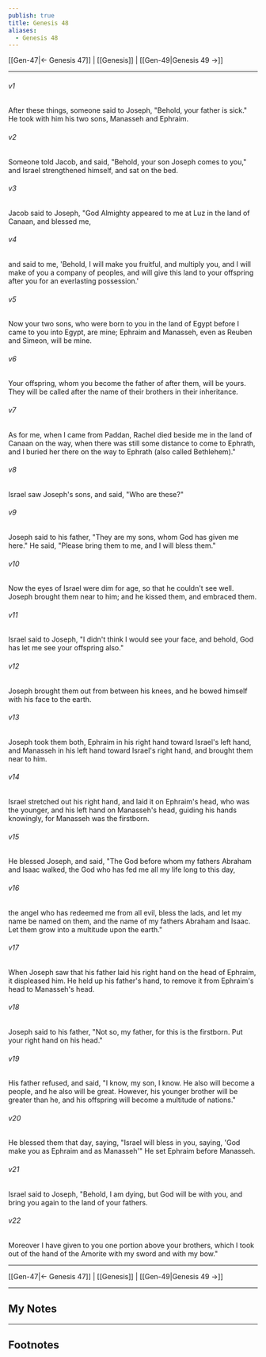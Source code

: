 ```yaml
---
publish: true
title: Genesis 48
aliases:
  - Genesis 48
---
```


[[Gen-47|← Genesis 47]] | [[Genesis]] | [[Gen-49|Genesis 49 →]]
***



###### v1 
After these things, someone said to Joseph, "Behold, your father is sick." He took with him his two sons, Manasseh and Ephraim. 

###### v2 
Someone told Jacob, and said, "Behold, your son Joseph comes to you," and Israel strengthened himself, and sat on the bed. 

###### v3 
Jacob said to Joseph, "God Almighty appeared to me at Luz in the land of Canaan, and blessed me, 

###### v4 
and said to me, 'Behold, I will make you fruitful, and multiply you, and I will make of you a company of peoples, and will give this land to your offspring after you for an everlasting possession.' 

###### v5 
Now your two sons, who were born to you in the land of Egypt before I came to you into Egypt, are mine; Ephraim and Manasseh, even as Reuben and Simeon, will be mine. 

###### v6 
Your offspring, whom you become the father of after them, will be yours. They will be called after the name of their brothers in their inheritance. 

###### v7 
As for me, when I came from Paddan, Rachel died beside me in the land of Canaan on the way, when there was still some distance to come to Ephrath, and I buried her there on the way to Ephrath (also called Bethlehem)." 

###### v8 
Israel saw Joseph's sons, and said, "Who are these?" 

###### v9 
Joseph said to his father, "They are my sons, whom God has given me here." He said, "Please bring them to me, and I will bless them." 

###### v10 
Now the eyes of Israel were dim for age, so that he couldn't see well. Joseph brought them near to him; and he kissed them, and embraced them. 

###### v11 
Israel said to Joseph, "I didn't think I would see your face, and behold, God has let me see your offspring also." 

###### v12 
Joseph brought them out from between his knees, and he bowed himself with his face to the earth. 

###### v13 
Joseph took them both, Ephraim in his right hand toward Israel's left hand, and Manasseh in his left hand toward Israel's right hand, and brought them near to him. 

###### v14 
Israel stretched out his right hand, and laid it on Ephraim's head, who was the younger, and his left hand on Manasseh's head, guiding his hands knowingly, for Manasseh was the firstborn. 

###### v15 
He blessed Joseph, and said, "The God before whom my fathers Abraham and Isaac walked, the God who has fed me all my life long to this day, 

###### v16 
the angel who has redeemed me from all evil, bless the lads, and let my name be named on them, and the name of my fathers Abraham and Isaac. Let them grow into a multitude upon the earth." 

###### v17 
When Joseph saw that his father laid his right hand on the head of Ephraim, it displeased him. He held up his father's hand, to remove it from Ephraim's head to Manasseh's head. 

###### v18 
Joseph said to his father, "Not so, my father, for this is the firstborn. Put your right hand on his head." 

###### v19 
His father refused, and said, "I know, my son, I know. He also will become a people, and he also will be great. However, his younger brother will be greater than he, and his offspring will become a multitude of nations." 

###### v20 
He blessed them that day, saying, "Israel will bless in you, saying, 'God make you as Ephraim and as Manasseh'" He set Ephraim before Manasseh. 

###### v21 
Israel said to Joseph, "Behold, I am dying, but God will be with you, and bring you again to the land of your fathers. 

###### v22 
Moreover I have given to you one portion above your brothers, which I took out of the hand of the Amorite with my sword and with my bow."

***
[[Gen-47|← Genesis 47]] | [[Genesis]] | [[Gen-49|Genesis 49 →]]

---
## My Notes

---
## Footnotes